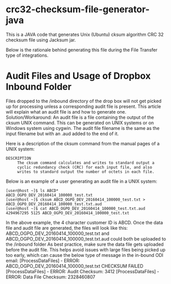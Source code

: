 # crc32-checksum-file-generator-java
This is a JAVA code that generates Unix (Ubuntu) cksum algorithm CRC 32 checksum file using Jacksum jar.

Below is the rationale behind generating this file during the File Transfer type of integrations.

# Audit Files and Usage of Dropbox Inbound Folder
Files dropped to the /inbound directory of the drop box will not get picked up for processing unless a corresponding audit file is present. This article will explain what an audit file is and how to generate one.
 Solution/Workaround:
An audit file is a file containing the output of the cksum UNIX command. This can be generated on UNIX systems or on Windows system using cygwin. The audit file filename is the same as the input filename but with an .aud added to the end of it.
 
Here is a description of the cksum command from the manual pages of a UNIX system:
~~~ 
DESCRIPTION
     The cksum command calculates and writes to standard output a
     cyclic redundancy check (CRC) for each input file, and also
     writes to standard output the number of octets in each file.
 ~~~
 Below is an example of a user generating an audit file in a UNIX system:
 ~~~
[user@host ~]$ ls ABCD*
ABCD_OGPO_DEV_20160414_100000_test.txt
[user@host ~]$ cksum ABCD_OGPO_DEV_20160414_100000_test.txt > ABCD_OGPO_DEV_20160414_100000_test.txt.aud
[user@host ~]$ cat ABCD_OGPO_DEV_20160414_100000_test.txt.aud
4294967295 5125 ABCD_OGPO_DEV_20160414_100000_test.txt
 ~~~
In the above example, the 4 character customer ID is ABCD. Once the data file and audit file are generated, the files will look like this:
ABCD_OGPO_DEV_20160414_100000_test.txt and ABCD_OGPO_DEV_20160414_100000_test.txt.aud could both be uploaded to the /inbound folder
As best practice, make sure the data file gets uploaded before the audit file. This helps avoid issues with large files being picked up too early, which can cause the below type of message in the in-bound ODI email:
[ProcessDataFiles] - ERROR: ABCD_OGPO_DEV_20160414_100000_test.txt CHECKSUM FAILED
[ProcessDataFiles] - ERROR: Audit Checksum: 3412
[ProcessDataFiles] - ERROR: Data File Checksum: 2328460807
